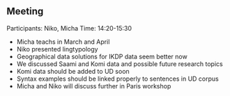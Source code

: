 ## Meeting

Participants: Niko, Micha
Time: 14:20-15:30

- Micha teachs in March and April
- Niko presented lingtypology
- Geographical data solutions for IKDP data seem better now
- We discussed Saami and Komi data and possible future research topics
- Komi data should be added to UD soon
- Syntax examples should be linked properly to sentences in UD corpus
- Micha and Niko will discuss further in Paris workshop
